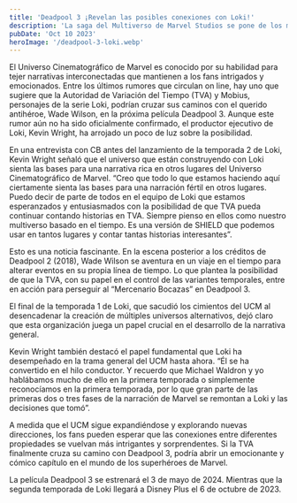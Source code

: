 ```yaml
---
title: 'Deadpool 3 ¡Revelan las posibles conexiones con Loki!'
description: 'La saga del Multiverso de Marvel Studios se pone de los más interesante gracias a la serie Loki y a la película Deadpool 3 (2024).'
pubDate: 'Oct 10 2023'
heroImage: '/deadpool-3-loki.webp'
---
```


El Universo Cinematográfico de Marvel es conocido por su habilidad para tejer narrativas interconectadas que mantienen a los fans intrigados y emocionados. Entre los últimos rumores que circulan on line, hay uno que sugiere que la Autoridad de Variación del Tiempo (TVA) y Mobius, personajes de la serie Loki, podrían cruzar sus caminos con el querido antihéroe, Wade Wilson, en la próxima película Deadpool 3. Aunque este rumor aún no ha sido oficialmente confirmado, el productor ejecutivo de Loki, Kevin Wright, ha arrojado un poco de luz sobre la posibilidad.

En una entrevista con CB antes del lanzamiento de la temporada 2 de Loki, Kevin Wright señaló que el universo que están construyendo con Loki sienta las bases para una narrativa rica en otros lugares del Universo Cinematográfico de Marvel. “Creo que todo lo que estamos haciendo aquí ciertamente sienta las bases para una narración fértil en otros lugares. Puedo decir de parte de todos en el equipo de Loki que estamos esperanzados y entusiasmados con la posibilidad de que TVA pueda continuar contando historias en TVA. Siempre pienso en ellos como nuestro multiverso basado en el tiempo. Es una versión de SHIELD que podemos usar en tantos lugares y contar tantas historias interesantes”.

Esto es una noticia fascinante.
En la escena posterior a los créditos de Deadpool 2 (2018), Wade Wilson se aventura en un viaje en el tiempo para alterar eventos en su propia línea de tiempo. Lo que plantea la posibilidad de que la TVA, con su papel en el control de las variantes temporales, entre en acción para perseguir al “Mercenario Bocazas” en Deadpool 3.

El final de la temporada 1 de Loki, que sacudió los cimientos del UCM al desencadenar la creación de múltiples universos alternativos, dejó claro que esta organización juega un papel crucial en el desarrollo de la narrativa general.

Kevin Wright también destacó el papel fundamental que Loki ha desempeñado en la trama general del UCM hasta ahora. “Él se ha convertido en el hilo conductor. Y recuerdo que Michael Waldron y yo hablábamos mucho de ello en la primera temporada o simplemente reconocíamos en la primera temporada, por lo que gran parte de las primeras dos o tres fases de la narración de Marvel se remontan a Loki y las decisiones que tomó”.

A medida que el UCM sigue expandiéndose y explorando nuevas direcciones, los fans pueden esperar que las conexiones entre diferentes propiedades se vuelvan más intrigantes y sorprendentes. Si la TVA finalmente cruza su camino con Deadpool 3, podría abrir un emocionante y cómico capítulo en el mundo de los superhéroes de Marvel.

La película Deadpool 3 se estrenará el 3 de mayo de 2024. Mientras que la segunda temporada de Loki llegará a Disney Plus el 6 de octubre de 2023.